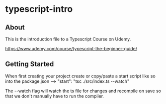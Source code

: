 # typescript-intro

## About

This is the introduction file to a Typescript Course on Udemy.

https://www.udemy.com/course/typescript-the-beginner-guide/

## Getting Started

When first creating your project create or copy/paste a start script like so into the package.json --> "start": "tsc ./src/index.ts --watch"

The --watch flag will watch the ts file for changes and recompile on save so that we don't manually have to run the compiler.
